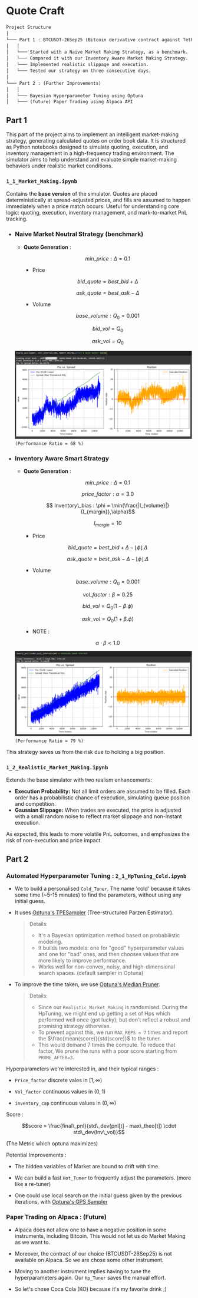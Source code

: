 # Quote Craft

```md
Project Structure
│
└─── Part 1 : BTCUSDT-26Sep25 (Bitcoin derivative contract against Tether, with expiry on 26th Sept 2025)
│   │   
│   └─── Started with a Naive Market Making Strategy, as a benchmark.
│   └─── Compared it with our Inventory Aware Market Making Strategy.
│   └─── Implemented realistic slippage and execution.
│   └─── Tested our strategy on three consecutive days. 
│
└─── Part 2 : (Further Improvements)
│   │   
│   └─── Bayesian Hyperparameter Tuning using Optuna
│   └─── (future) Paper Trading using Alpaca API
```

## Part 1

This part of the project aims to implement an intelligent market-making strategy, generating calculated quotes on order book data. It is structured as Python notebooks designed to simulate quoting, execution, and inventory management in a high-frequency trading environment. The simulator aims to help understand and evaluate simple market-making behaviors under realistic market conditions.

### **`1_1_Market_Making.ipynb`**  
  Contains the **base version** of the simulator. Quotes are placed deterministically at spread-adjusted prices, and fills are assumed to happen immediately when a price match occurs. Useful for understanding core logic: quoting, execution, inventory management, and mark-to-market PnL tracking.

- ### Naive Market Neutral Strategy (benchmark)
  - **Quote Generation** : 
    ```math
    min\_price : \Delta = 0.1
    ```
    - Price
    ```math
      bid\_quote = best\_bid + \Delta
    ```
    ```math
      ask\_quote = best\_ask - \Delta
    ```
    - Volume
    ```math
      base\_volume : Q_0 = 0.001
    ```
    ```math
       bid\_vol = Q_0 
    ```
    ```math
       ask\_vol = Q_0 
    ```
  !["Strat 1"](1-10June2025_strat0.png)
  `(Performance Ratio = 68 %)`

- ### Inventory Aware Smart Strategy
  - **Quote Generation** : 
    ```math
    min\_price : \Delta = 0.1
    ```
    ```math
      price\_factor : \alpha = 3.0
    ```
    ```math
       Inventory\_bias : \phi = \min(\frac{|I_{volume}|}{I_{margin}},\alpha)
    ```
    ```math
    I_{margin} = 10 
    ```
    - Price
    ```math
    bid\_quote = best\_bid + \Delta - \lfloor\phi\rfloor . \Delta
    ```
    ```math
    ask\_quote = best\_ask - \Delta - \lfloor\phi\rfloor . \Delta
    ```
    - Volume
    ```math
     base\_volume : Q_0 = 0.001
    ```
    ```math
    vol\_factor : \beta = 0.25
    ```
    ```math
     bid\_vol = Q_0 (1 - \beta . \phi)
    ```
    ```math
    ask\_vol = Q_0 (1 + \beta . \phi) 
    ```
    - NOTE :
    ```math
    \alpha \cdot \beta \lt 1.0
    ```
  !["Strat 1"](1-10June2025_strat1.png)
  `(Performance Ratio = 79 %)`

This strategy saves us from the risk due to holding a big position.

### **`1_2_Realistic_Market_Making.ipynb`**  
  Extends the base simulator with two realism enhancements:
  - **Execution Probability:** Not all limit orders are assumed to be filled. Each order has a probabilistic chance of execution, simulating queue position and competition.
  - **Gaussian Slippage:** When trades are executed, the price is adjusted with a small random noise to reflect market slippage and non-instant execution.
  
As expected, this leads to more volatile PnL outcomes, and emphasizes the risk of non-execution and price impact. 

## Part 2

### Automated Hyperparameter Tuning : `2_1_HpTuning_Cold.ipynb`

- We to build a personalised `Cold_Tuner`. The name 'cold' because it takes some time (~5-15 minutes) to find the parameters, without using any initial guess.

- It uses [Optuna's TPESampler](https://optuna.readthedocs.io/en/stable/reference/samplers/generated/optuna.samplers.TPESampler.html) (Tree-structured Parzen Estimator). 

  >    Details:
  >-    It's a Bayesian optimization method based on probabilistic modeling.
  >-    It builds two models: one for "good" hyperparameter values and one for "bad" ones, and then chooses values that are more likely to improve performance.
  >-    Works well for non-convex, noisy, and high-dimensional search spaces. (default sampler in Optuna)

- To improve the time taken, we use [Optuna's Median Pruner](https://optuna.readthedocs.io/en/stable/reference/generated/optuna.pruners.MedianPruner.html).

  > Details:
  >- Since our `Realistic_Market_Making` is randomised. During the HpTuning, we might end up getting a set of Hps which performed well once (got lucky), but don't reflect a robust and promising strategy otherwise.
  >- To prevent against this, we run `MAX_REPS = 7` times and report the $\frac{mean(score)}{std(score)}$ to the tuner.
  >- This would demand 7 times the compute. To reduce that factor, We prune the runs with a poor score starting from `PRUNE_AFTER=3`.

Hyperparameters we're interested in, and their typical ranges :

- `Price_factor`    discrete vales in $[1,\infty)$

- `Vol_factor`      continuous values in $(0,1)$

- `inventory_cap`   continuous values in $(0,\infty)$

Score :

$$score = \frac{final\_pnl}{std\_dev(pnl[t] - max\_theo[t]) \cdot std\_dev(Inv\_vol)}$$

(The Metric which optuna maximizes)

Potential Improvements : 

- The hidden variables of Market are bound to drift with time. 

- We can build a fast `Hot_Tuner` to frequently adjust the parameters. (more like a re-tuner)

- One could use local search on the initial guess given by the previous iterations, with [Optuna's GPS Sampler](https://optuna.readthedocs.io/en/stable/reference/samplers/generated/optuna.samplers.GPSampler.html)
 
### Paper Trading on Alpaca : (Future)

- Alpaca does not allow one to have a negative position in some instruments, including Bitcoin. This would not let us do Market Making as we want to.

- Moreover, the contract of our choice (BTCUSDT-26Sep25) is not available on Alpaca. So we are chose some other instrument.

- Moving to another instrument implies having to tune the hyperparameters again. Our `Hp_Tuner` saves the manual effort.

- So let's chose Coca Cola (KO) because it's my favorite drink ;)
